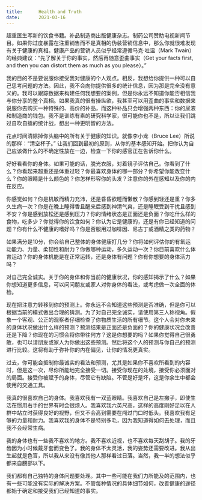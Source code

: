```yaml
---
title:      Health and Truth
date:       2021-03-16
---
```


超重医生写新的饮食书籍。补品制造商出版健康杂志。制药公司赞助电视新闻节目。如果你过度暴露在注重销售而不是真相的伪装营销信息中，那么你就很难发现有关于健康的真相。健康产品的营销人员似乎经常遵循马克·吐温（Mark Twain）的经典建议：“先了解关于你的事实，然后再随意歪曲事实（Get your facts first, and then you can distort them as much as you please）。”

我的目的不是要说服你接受我对健康的个人观点。相反，我想给你提供一种可以自己思考问题的方法。因此，我不会向你提供很多的统计信息，因为那是完全没有意义的。我可以跟踪数据来构建任何我想要的案例，但是你永远不知道你能否相信我与你分享的整个真相。如果我真的很有操纵欲，我甚至可以用歪曲的事实和数据来说服你去购买一种特殊的、高价的补品，而这种补品只会增强两种东西：你的尿液和制造商的钱包。我不是训练有素的研究科学家，很可能你也不是，所以让我们跳过自吹自擂的统计战，想出一种更明智的方法。

花点时间清除掉你头脑中的所有关于健康的知识。就像李小龙（Bruce Lee）所说的那样：“清空杯子。” 让我们回到最初的原则，从你的基本感知开始。把你认为自己应该做什么的不确定性放在一边，检查一下你的感官正在告诉你什么。

好好看看你的身体。如果可能的话，脱光衣服，对着镜子评估自己。你看到了什么？你看起来超重还是体重过轻？你最喜欢身体的哪一部分？你希望你能改变什么？你的眼睛是什么颜色的？你怎样形容你的头发？注意你的外在感知以及你的内在反应。

你感觉如何？你是机敏而精力充沛，还是昏昏欲睡而懒散？你感到轻还是重？你多久生病一次？你是在晚上睡得香且醒来后感到神清气爽，还是睡眠受到干扰且感到不安？你是感到放松还是感到压力？你的情绪状态是正面还是负面？你吃什么样的食物，吃多少？你觉得你的饮食如何？你认为它是健康的，还是有你已经知道的问题？你有什么不健康的嗜好吗？你是否服用过咖啡因、尼古丁或酒精之类的药物？

如果满分是10分，你会给自己整体的身体健康打几分？你将如何评估你的有氧运动能力、力量、柔韧性和耐力？你做哪种运动，多久运动一次？你目前喜欢什么体育运动？你的身体机能是在正常运转，还是身体有问题？你有你想要的身体活力吗？

对自己完全诚实。关于你的身体和你当前的健康状况，你的感知揭示了什么？如果你想知道更多信息，可以问问朋友或家人对你身体的看法，或考虑做一次全面的体检。

现在把注意力转移到你的预测上。你永远不会知道这些预测是否准确，但是你可以根据当前的模式做出合理的猜测。为了对自己完全诚实，请使用第三人称视角。假象一个客观、公正的观察者仔细检查了你物质生活的所有细节。这个人会对你未来的身体状况做出什么样的预测？预测结果是正面还是负面的？你的健康状况会改善还是下降？你现在的习惯会将你带往何方？这是你想要的吗？如果你觉得自己很勇敢，也可以请朋友或家人为你做出这些预测。然后将这个人的预测与你自己的预测进行比较。这将有助于弥补你的内在偏见，让你的情况更真实。

过去，你可能会抵制你最诚实的看法和预测，尤其是如果你不喜欢所看到的内容时，但是这一次，尽你所能地完全接受一切。接受你现在的处境，接受你必须面对的局面。接受你被赋予的身体，尽管它有缺陷。不管是好是坏，这是你余生中都会使用的交通工具。

我真的很喜欢自己的身体。我喜欢我有一双蓝眼睛。我喜欢自己是左撇子，即使生活在惯用右手的世界有时会很烦人。我喜欢我六英尺高，这样的高度刚好足以在人群中站立时获得良好的视野，但又不会高到需要在闯过门口时低头。我喜欢我有足够的力量和耐力。我喜欢我的身体不是特别多毛，因为我知道得如何去处理，而且我不会经常生病。

我的身体也有一些我不喜欢的地方。我不喜欢近视，也不喜欢每天刮胡子。我的牙齿因为小时候戴牙套而变色了。我的身体不太灵活，我的姿势还需要改进。我从出生起就是色盲，所以我从来没有像其他人那样看过日落。当然，我一半的想法似乎都来自腰部以下。

我们都有自己独特的身体问题要处理。其中一些可能在我们力所能及的范围内，也有一些可能没有实际的解决方案。不管每种情况的具体细节如何，改善健康的途径都始于确定和接受我们已经知道的事实。

